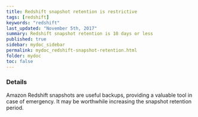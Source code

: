 ```yaml
---
title: Redshift snapshot retention is restrictive
tags: [redshift]
keywords: "redshift"
last_updated: "November 5th, 2017"
summary: Redshift snapshot retention is 10 days or less 
published: true
sidebar: mydoc_sidebar
permalink: mydoc_redshift-snapshot-retention.html
folder: mydoc
toc: false
---
```


### Details  
Amazon Redshift snapshots are useful backups, providing a valuable tool in case of emergency. It may be worthwhile increasing the snapshot retention period. 

